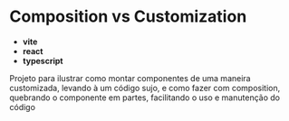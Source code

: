 # Composition vs Customization

- **vite**
- **react**
- **typescript**

Projeto para ilustrar como montar componentes de uma maneira customizada, levando à um código sujo, e como fazer com composition, quebrando o componente em partes, facilitando o uso e manutenção do código